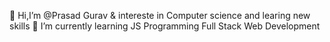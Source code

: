 👋 Hi,I’m @Prasad Gurav & intereste in Computer science and learing new skills
  🌱 I’m currently learning JS Programming Full Stack Web Development 
  

<!---
Prasad-Cycm/Prasad-Cycm is a ✨ special ✨ repository because its `README.md` (this file) appears on your GitHub profile.
You can click the Preview link to take a look at your changes.
--->
